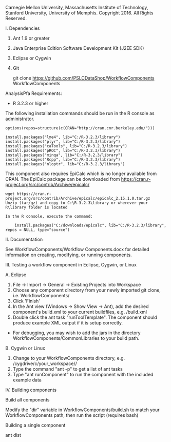 Carnegie Mellon University, Massachusetts Institute of Technology, Stanford University, University of Memphis.
Copyright 2016. All Rights Reserved.


I. Dependencies

1. Ant 1.9 or greater
2. Java Enterprise Edition Software Development Kit (J2EE SDK)
2. Eclipse or Cygwin
3. Git

    git clone https://github.com/PSLCDataShop/WorkflowComponents WorkflowComponents


AnalysisPfa Requirements:

 - R 3.2.3 or higher

The following installation commands should be run in the R console as administrator.

    options(repos=structure(c(CRAN="http://cran.cnr.berkeley.edu/")))

    install.packages("lme4", lib="C:/R-3.2.3/library")
    install.packages("plyr", lib="C:/R-3.2.3/library")
    install.packages("caTools", lib="C:/R-3.2.3/library")
    install.packages("pROC", lib="C:/R-3.2.3/library")
    install.packages("minqa", lib="C:/R-3.2.3/library")
    install.packages("Rcpp", lib="C:/R-3.2.3/library")
    install.packages("nloptr", lib="C:/R-3.2.3/library")

This component also requires EpiCalc which is no longer available from CRAN. The EpiCalc package can be downloaded from https://cran.r-project.org/src/contrib/Archive/epicalc/

    wget https://cran.r-project.org/src/contrib/Archive/epicalc/epicalc_2.15.1.0.tar.gz
    Unzip (tar/gz) and copy to C:\R-3.2.3\library or wherever your R\library folder is located

    In the R console, execute the command:

        install.packages("C:/downloads/epicalc", lib="C:/R-3.2.3/library", repos = NULL, type="source")


II. Documentation

  See WorkflowComponents/Workflow Components.docx for detailed information on creating, modifying, or running components.



III. Testing a workflow component in Eclipse, Cygwin, or Linux

A. Eclipse

  1. File -> Import -> General -> Existing Projects into Workspace
  2. Choose any component directory from your newly imported git clone, i.e. WorkflowComponents/<AnyComponent>
  3. Click 'Finish'
  4. In the Ant view (Windows -> Show View -> Ant), add the desired component's build.xml to your current buildfiles, e.g. <AnyComponent>/build.xml
  5. Double click the ant task "runToolTemplate". The component should produce example XML output if it is setup correctly.

* For debugging, you may wish to add the jars in the directory WorkflowComponents/CommonLibraries to your build path.


B. Cygwin or Linux

  1. Change to your WorkflowComponents directory, e.g. /cygdrive/c/your_workspace/<AnyComponent>/
  2. Type the command "ant -p" to get a list of ant tasks
  3. Type "ant runComponent" to run the component with the included example data



IV. Building components

Build all components

  Modify the "dir" variable in WorkflowComponents/build.sh to match your WorkflowComponents path, then run the script (requires bash)

Building a single component

  ant dist






